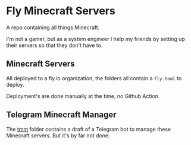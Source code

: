 # Fly Minecraft Servers

A repo containing all things Minecraft.

I'm not a gamer, but as a system engineer I help my friends by setting up their servers so that they don't have to.

## Minecraft Servers

All deployed to a fly.io organization, the folders all contain a `fly.toml` to deploy.

Deployment's are done manually at the time, no Github Action.

## Telegram Minecraft Manager

The [tmm](./tmm) folder contains a draft of a Telegram bot to manage these Minecraft servers. But it's by far not done.

